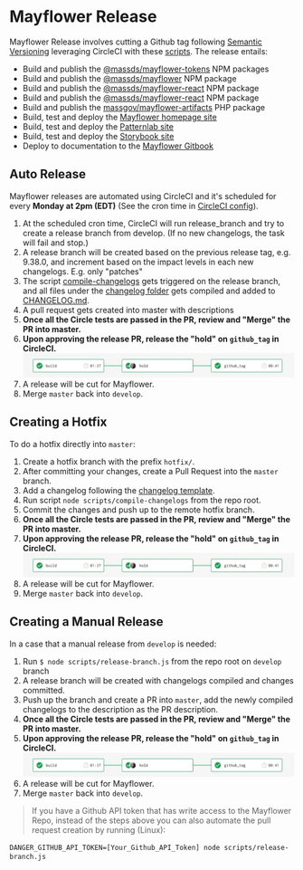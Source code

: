 # Mayflower Release

Mayflower Release involves cutting a Github tag following [Semantic Versioning](./versioning.md) leveraging CircleCI with these [scripts](/scripts). The release entails:

- Build and publish the [@massds/mayflower-tokens](https://www.npmjs.com/package/@massds/mayflower-tokens) NPM packages
- Build and publish the [@massds/mayflower](https://www.npmjs.com/package/@massds/mayflower) NPM package
- Build and publish the [@massds/mayflower-react](https://www.npmjs.com/package/@massds/mayflower-react) NPM package
- Build and publish the [@massds/mayflower-react](https://www.npmjs.com/package/@massds/mayflower-react) NPM package
- Build and publish the [massgov/mayflower-artifacts](https://packagist.org/packages/massgov/mayflower-artifacts) PHP package
- Build, test and deploy the [Mayflower homepage site](https://mayflower.digital.mass.gov/)
- Build, test and deploy the [Patternlab site](https://mayflower.digital.mass.gov/patternlab)
- Build, test and deploy the [Storybook site](https://mayflower.digital.mass.gov/react)
- Deploy to documentation to the [Mayflower Gitbook](https://mayflower.digital.mass.gov/docs)


## Auto Release
Mayflower releases are automated using CircleCI and it's scheduled for every **Monday at 2pm (EDT)** (See the cron time in [CircleCI config](/.circleci/config.yml)).

1. At the scheduled cron time, CircleCI will run release_branch and try to create a release branch from develop. (If no new changelogs, the task will fail and stop.)
1. A release branch will be created based on the previous release tag, e.g. 9.38.0, and increment based on the impact levels in each new changelogs. E.g. only "patches"
1. The script [compile-changelogs](/scripts/compile-changelogs.js) gets triggered on the release branch, and all files under the [changelog folder](../../changelogs) gets compiled and added to [CHANGELOG.md](../../CHANGELOG.md).
1. A pull request gets created into master with descriptions
1. **Once all the Circle tests are passed in the PR, review and "Merge" the PR into master.**
1. **Upon approving the release PR, release the "hold" on `github_tag` in CircleCI.**
![approve tag release hold](../.gitbook/assets/release-auto.png)
1. A release will be cut for Mayflower.
1. Merge `master` back into `develop`.

## Creating a Hotfix
To do a hotfix directly into `master`:
1. Create a hotfix branch with the prefix `hotfix/`.
1. After committing your changes, create a Pull Request into the `master` branch.
1. Add a changelog following the [changelog template](/changelogs/template.yml).
1. Run script `node scripts/compile-changelogs` from the repo root.
1. Commit the changes and push up to the remote hotfix branch.
1. **Once all the Circle tests are passed in the PR, review and "Merge" the PR into master.**
1. **Upon approving the release PR, release the "hold" on `github_tag` in CircleCI.**
![approve tag release hold](../.gitbook/assets/release-auto.png)
1. A release will be cut for Mayflower.
1. Merge `master` back into `develop`.

## Creating a Manual Release

In a case that a manual release from `develop` is needed:
1. Run `$ node scripts/release-branch.js` from the repo root on `develop` branch
1. A release branch will be created with changelogs compiled and changes committed.
1. Push up the branch and create a PR into `master`, add the newly compiled changelogs to the description as the PR description.
1. **Once all the Circle tests are passed in the PR, review and "Merge" the PR into master.**
1. **Upon approving the release PR, release the "hold" on `github_tag` in CircleCI.**
![approve tag release hold](../.gitbook/assets/release-auto.png)
1. A release will be cut for Mayflower.
1. Merge `master` back into `develop`.

>If you have a Github API token that has write access to the Mayflower Repo, instead of the steps above you can also automate the pull request creation by running (Linux):
```
DANGER_GITHUB_API_TOKEN=[Your_Github_API_Token] node scripts/release-branch.js
```

